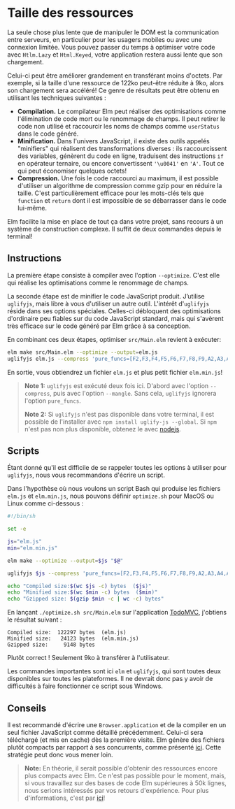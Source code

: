 # Taille des ressources

La seule chose plus lente que de manipuler le DOM est la communication entre serveurs, en particulier pour les usagers mobiles ou avec une connexion limitée. Vous pouvez passer du temps à optimiser votre code avec `Htlm.Lazy` et `Html.Keyed`, votre application restera aussi lente que son chargement.

Celui-ci peut être améliorer grandement en transférant moins d'octets. Par exemple, si la taille d'une ressource de 122ko peut-être réduite à 9ko, alors son chargement sera accéléré! Ce genre de résultats peut être obtenu en utilisant les techniques suivantes :

- **Compilation.** Le compilateur Elm peut réaliser des optimisations comme l'élimination de code mort ou le renommage de champs. Il peut retirer le code non utilisé et raccourcir les noms de champs comme `userStatus` dans le code généré.
- **Minification.** Dans l'univers JavaScript, il existe des outils appelés "minifiers" qui réalisent des transformations diverses : ils raccourcissent des variables, génèrent du code en ligne, traduisent des instructions `if` en opérateur ternaire, ou encore convertissent `'\u0041'` en `'A'`. Tout ce qui peut économiser quelques octets!
- **Compression.** Une fois le code raccourci au maximum, il est possible d'utiliser un algorithme de compression comme gzip pour en réduire la taille. C'est particulièrement efficace pour les mots-clés tels que `function` et `return` dont il est impossible de se débarrasser dans le code lui-même.

Elm facilite la mise en place de tout ça dans votre projet, sans recours à un système de construction complexe. Il suffit de deux commandes depuis le terminal!


## Instructions

La première étape consiste à compiler avec l'option `--optimize`. C'est elle qui réalise les optimisations comme le renommage de champs.

La seconde étape est de minifier le code JavaScript produit. J’utilise `uglifyjs`, mais libre à vous d'utiliser un autre outil. L'intérêt d'`uglifyjs` réside dans ses options spéciales. Celles-ci débloquent des optimisations d'ordinaire peu fiables sur du code JavaScript standard, mais qui s'avèrent très efficace sur le code généré par Elm grâce à sa conception.

En combinant ces deux étapes, optimiser `src/Main.elm` revient à exécuter:

```bash
elm make src/Main.elm --optimize --output=elm.js
uglifyjs elm.js --compress 'pure_funcs=[F2,F3,F4,F5,F6,F7,F8,F9,A2,A3,A4,A5,A6,A7,A8,A9],pure_getters,keep_fargs=false,unsafe_comps,unsafe' | uglifyjs --mangle --output elm.min.js
```

En sortie, vous obtiendrez un fichier `elm.js` et plus petit fichier `elm.min.js`!

> **Note 1:** `uglifyjs` est exécuté deux fois ici. D'abord avec l'option `--compress`, puis avec l'option `--mangle`. Sans cela, `uglifyjs` ignorera l'option `pure_funcs`.
>
> **Note 2:** Si `uglifyjs` n'est pas disponible dans votre terminal, il est possible de l'installer avec `npm install uglify-js --global`. Si `npm` n'est pas non plus disponible, obtenez le avec [nodejs](https://nodejs.org/).


## Scripts

Étant donné qu'il est difficile de se rappeler toutes les options à utiliser pour `uglifyjs`, nous vous recommandons d'écrire un script.

Dans l'hypothèse où nous voulons un script Bash qui produise les fichiers `elm.js` et `elm.min.js`, nous pouvons définir `optimize.sh` pour MacOS ou Linux comme ci-dessous :

```bash
#!/bin/sh

set -e

js="elm.js"
min="elm.min.js"

elm make --optimize --output=$js "$@"

uglifyjs $js --compress 'pure_funcs=[F2,F3,F4,F5,F6,F7,F8,F9,A2,A3,A4,A5,A6,A7,A8,A9],pure_getters,keep_fargs=false,unsafe_comps,unsafe' | uglifyjs --mangle --output $min

echo "Compiled size:$(wc $js -c) bytes  ($js)"
echo "Minified size:$(wc $min -c) bytes  ($min)"
echo "Gzipped size: $(gzip $min -c | wc -c) bytes"
```

En lançant `./optimize.sh src/Main.elm` sur l'application [TodoMVC](https://github.com/evancz/elm-todomvc), j'obtiens le résultat suivant :

```
Compiled size:  122297 bytes  (elm.js)
Minified size:   24123 bytes  (elm.min.js)
Gzipped size:     9148 bytes
```

Plutôt correct ! Seulement 9ko à transférer à l'utilisateur.

Les commandes importantes sont ici `elm` et `uglifyjs`, qui sont toutes deux disponibles sur toutes les plateformes. Il ne devrait donc pas y avoir de difficultés à faire fonctionner ce script sous Windows.


## Conseils

Il est recommandé d'écrire une `Browser.application` et de la compiler en un seul fichier JavaScript comme détaillé précédemment. Celui-ci sera téléchargé (et mis en cache) dès la première visite. Elm génère des fichiers plutôt compacts par rapport à ses concurrents, comme présenté [ici](https://elm-lang.org/blog/small-assets-without-the-headache). Cette stratégie peut donc vous mener loin.

> **Note:** En théorie, il serait possible d'obtenir des ressources encore plus compacts avec Elm. Ce n'est pas possible pour le moment, mais, si vous travaillez sur des bases de code Elm supérieures à 50k lignes, nous serions intéressés par vos retours d'expérience. Pour plus d'informations, c'est par [ici](https://gist.github.com/evancz/fc6ff4995395a1643155593a182e2de7)!
